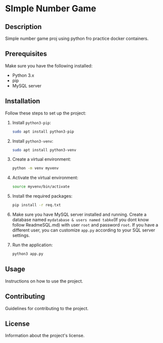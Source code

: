 # SImple Number Game
## Description
Simple number game proj using python fro practice docker containers.

## Prerequisites
Make sure you have the following installed:
- Python 3.x
- pip
- MySQL server

## Installation
Follow these steps to set up the project:

1. Install `python3-pip`:
    ```bash
    sudo apt install python3-pip
    ```

2. Install `python3-venv`:
    ```bash
    sudo apt install python3-venv
    ```

3. Create a virtual environment:
    ```bash
    python -m venv myvenv
    ```

4. Activate the virtual environment:
    ```bash
    source myvenv/bin/activate
    ```

5. Install the required packages:
    ```bash
    pip install -r req.txt
    ```

6. Make sure you have MySQL server installed and running. Create a database named `mydatabase & users named tabke`(If you dont know follow ReadmeSQL.md) with user `root` and password `root`. If you have a different user, you can customize `app.py` according to your SQL server settings.

7. Run the application:
    ```bash
    python3 app.py
    ```

## Usage
Instructions on how to use the project.

## Contributing
Guidelines for contributing to the project.

## License
Information about the project's license.

